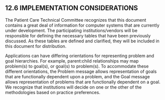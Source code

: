 ## 12.6 IMPLEMENTATION CONSIDERATIONS

The Patient Care Technical Committee recognizes that this document contains a great deal of information for computer systems that are currently under development. The participating institutions/vendors will be responsible for defining the necessary tables that have been previously discussed. As these tables are defined and clarified, they will be included in this document for distribution.

Applications can have differing orientations for representing problem and goal hierarchies. For example, parent:child relationships may map problem(s) to goal(s), or goal(s) to problem(s). To accommodate these different orientations, the Problem message allows representation of goals that are functionally dependent upon a problem, and the Goal message allows representation of problems that are functionally dependent on a goal. We recognize that institutions will decide on one or the other of the methodologies based on practice preferences.
